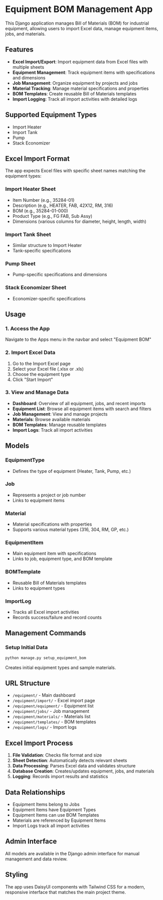 # Equipment BOM Management App

This Django application manages Bill of Materials (BOM) for industrial equipment, allowing users to import Excel data, manage equipment items, jobs, and materials.

## Features

- **Excel Import/Export**: Import equipment data from Excel files with multiple sheets
- **Equipment Management**: Track equipment items with specifications and dimensions
- **Job Management**: Organize equipment by projects and jobs
- **Material Tracking**: Manage material specifications and properties
- **BOM Templates**: Create reusable Bill of Materials templates
- **Import Logging**: Track all import activities with detailed logs

## Supported Equipment Types

- Import Heater
- Import Tank
- Pump
- Stack Economizer

## Excel Import Format

The app expects Excel files with specific sheet names matching the equipment types:

### Import Heater Sheet
- Item Number (e.g., 35284-01)
- Description (e.g., HEATER, FAB, 42X12, RM, 316)
- BOM (e.g., 35284-01-000)
- Product Type (e.g., FG FAB, Sub Assy)
- Dimensions (various columns for diameter, height, length, width)

### Import Tank Sheet
- Similar structure to Import Heater
- Tank-specific specifications

### Pump Sheet
- Pump-specific specifications and dimensions

### Stack Economizer Sheet
- Economizer-specific specifications

## Usage

### 1. Access the App
Navigate to the Apps menu in the navbar and select "Equipment BOM"

### 2. Import Excel Data
1. Go to the Import Excel page
2. Select your Excel file (.xlsx or .xls)
3. Choose the equipment type
4. Click "Start Import"

### 3. View and Manage Data
- **Dashboard**: Overview of all equipment, jobs, and recent imports
- **Equipment List**: Browse all equipment items with search and filters
- **Job Management**: View and manage projects
- **Materials**: Browse available materials
- **BOM Templates**: Manage reusable templates
- **Import Logs**: Track all import activities

## Models

### EquipmentType
- Defines the type of equipment (Heater, Tank, Pump, etc.)

### Job
- Represents a project or job number
- Links to equipment items

### Material
- Material specifications with properties
- Supports various material types (316, 304, RM, GP, etc.)

### EquipmentItem
- Main equipment item with specifications
- Links to job, equipment type, and BOM template

### BOMTemplate
- Reusable Bill of Materials templates
- Links to equipment types

### ImportLog
- Tracks all Excel import activities
- Records success/failure and record counts

## Management Commands

### Setup Initial Data
```bash
python manage.py setup_equipment_bom
```
Creates initial equipment types and sample materials.

## URL Structure

- `/equipment/` - Main dashboard
- `/equipment/import/` - Excel import page
- `/equipment/equipment/` - Equipment list
- `/equipment/jobs/` - Job management
- `/equipment/materials/` - Materials list
- `/equipment/templates/` - BOM templates
- `/equipment/logs/` - Import logs

## Excel Import Process

1. **File Validation**: Checks file format and size
2. **Sheet Detection**: Automatically detects relevant sheets
3. **Data Processing**: Parses Excel data and validates structure
4. **Database Creation**: Creates/updates equipment, jobs, and materials
5. **Logging**: Records import results and statistics

## Data Relationships

- Equipment Items belong to Jobs
- Equipment Items have Equipment Types
- Equipment Items can use BOM Templates
- Materials are referenced by Equipment Items
- Import Logs track all import activities

## Admin Interface

All models are available in the Django admin interface for manual management and data review.

## Styling

The app uses DaisyUI components with Tailwind CSS for a modern, responsive interface that matches the main project theme.

